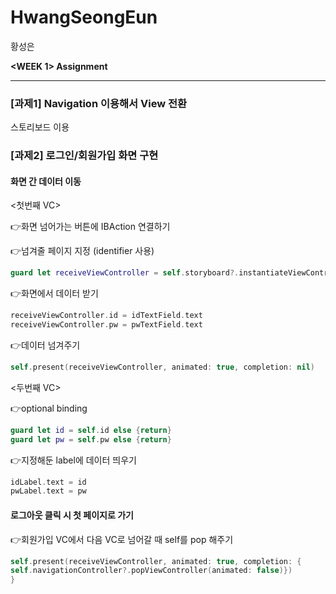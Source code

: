 # HwangSeongEun
황성은
   
   
**<WEEK 1> Assignment**
***
### [과제1] Navigation 이용해서 View 전환
스토리보드 이용
   
### [과제2] 로그인/회원가입 화면 구현   
#### 화면 간 데이터 이동
   
<첫번째 VC>  
   
👉화면 넘어가는 버튼에 IBAction 연결하기   
   
👉넘겨줄 페이지 지정 (identifier 사용)
```swift
guard let receiveViewController = self.storyboard?.instantiateViewController(identifier: "loginViewController") as? LoginViewController else {return}
```

👉화면에서 데이터 받기
```swift
receiveViewController.id = idTextField.text
receiveViewController.pw = pwTextField.text
```

👉데이터 넘겨주기
```swift
self.present(receiveViewController, animated: true, completion: nil)
```

<두번째 VC>   
   
👉optional binding
```swift
guard let id = self.id else {return}
guard let pw = self.pw else {return}
```

👉지정해둔 label에 데이터 띄우기
```swift
idLabel.text = id
pwLabel.text = pw
```

#### 로그아웃 클릭 시 첫 페이지로 가기
👉회원가입 VC에서 다음 VC로 넘어갈 때 self를 pop 해주기
```swift
self.present(receiveViewController, animated: true, completion: {
self.navigationController?.popViewController(animated: false)})
}
```
